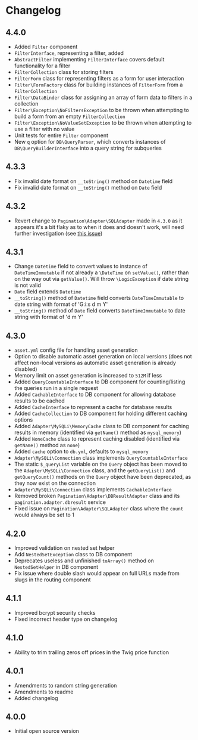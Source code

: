# Changelog

## 4.4.0

- Added `Filter` component
- `FilterInterface`, representing a filter, added
- `AbstractFilter` implementing `FilterInterface` covers default functionality for a filter
- `FilterCollection` class for storing filters
- `FilterForm` class for representing filters as a form for user interaction
- `Filter\FormFactory` class for building instances of `FilterForm` from a `FilterCollection`
- `Filter\DataBinder` class for assigning an array of form data to filters in a collection
- `Filter\Exception\NoFiltersException` to be thrown when attempting to build a form from an empty `FilterCollection`
- `Filter\Exception\NoValueSetException` to be thrown when attempting to use a filter with no value
- Unit tests for entire `Filter` component
- New `q` option for `DB\QueryParser`, which converts instances of `DB\QueryBuilderInterface` into a query string for subqueries

## 4.3.3

- Fix invalid date format on `__toString()` method on `Datetime` field
- Fix invalid date format on `__toString()` method on `Date` field

## 4.3.2

- Revert change to `Pagination\Adapter\SQLAdapter` made in `4.3.0` as it appears it's a bit flaky as to when it does and doesn't work, will need further investigation (see <a href="https://github.com/mothership-ec/cog/issues/435">this issue</a>)

## 4.3.1

- Change `Datetime` field to convert values to instance of `DateTimeImmutable` if not already a `\DateTime` on `setValue()`, rather than on the way out via `getValue()`. Will throw `\LogicException` if date string is not valid
- `Date` field extends `Datetime`
- `__toString()` method of `Datetime` field converts `DateTimeImmutable` to date string with format of 'G:i:s d m Y'
- `__toString()` method of `Date` field converts `DateTimeImmutable` to date string with format of 'd m Y'

## 4.3.0

- `asset.yml` config file for handling asset generation
- Option to disable automatic asset generation on local versions (does not affect non-local versions as automatic asset generation is already disabled)
- Memory limit on asset generation is increased to `512M` if less
- Added `QueryCountableInterface` to DB component for counting/listing the queries run in a single request
- Added `CachableInterface` to DB component for allowing database results to be cached
- Added `CacheInterface` to represent a cache for database results
- Added `CacheCollection` to DB component for holding different caching options
- Added `Adapter\MySQLi\MemoryCache` class to DB component for caching results in memory (identified via `getName()` method as `mysql_memory`)
- Added `NoneCache` class to represent caching disabled (identified via `getName()` method as `none`)
- Added `cache` option to `db.yml`, defaults to `mysql_memory`
- `Adapter\MySQLi\Connection` class implements `QueryCountableInterface`
- The static `$_queryList` variable on the `Query` object has been moved to the `Adapter\MySQLi\Connection` class, and the `getQueryList()` and `getQueryCount()` methods on the `Query` object have been deprecated, as they now exist on the connection
- `Adapter\MySQLi\Connection` class implements `CachableInterface`
- Removed broken `Pagination\Adapter\DBResultAdapter` class and its `pagination.adapter.dbresult` service
- Fixed issue on `Pagination\Adapter\SQLAdapter` class where the `count` would always be set to 1

## 4.2.0

- Improved validation on nested set helper
- Add `NestedSetException` class to DB component
- Deprecates useless and unfinished `toArray()` method on `NestedSetHelper` in DB component
- Fix issue where double slash would appear on full URLs made from slugs in the routing component

## 4.1.1

- Improved bcrypt security checks
- Fixed incorrect header type on changelog

## 4.1.0

- Ability to trim trailing zeros off prices in the Twig price function

## 4.0.1

- Amendments to random string generation
- Amendments to readme
- Added changelog

## 4.0.0

+ Initial open source version

